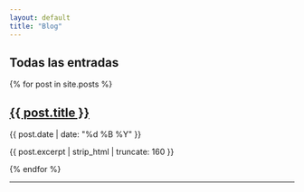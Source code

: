 ```yaml
---
layout: default
title: "Blog"
---
```

<section class="max-w-6xl mx-auto px-4 py-12">
  <h1 class="text-3xl font-bold mb-8">Todas las entradas</h1>
  <div class="space-y-8">
    {% for post in site.posts %}
    <article class="border-l-4 border-teal-600 pl-4">
      <h2 class="text-2xl font-semibold mb-1"><a href="{{ post.url | relative_url }}" class="hover:text-teal-600">{{ post.title }}</a></h2>
      <p class="text-sm text-neutral-500 mb-2">{{ post.date | date: "%d %B %Y" }}</p>
      <p class="text-neutral-700 dark:text-neutral-300">{{ post.excerpt | strip_html | truncate: 160 }}</p>
    </article>
    {% endfor %}
  </div>
</section>

---